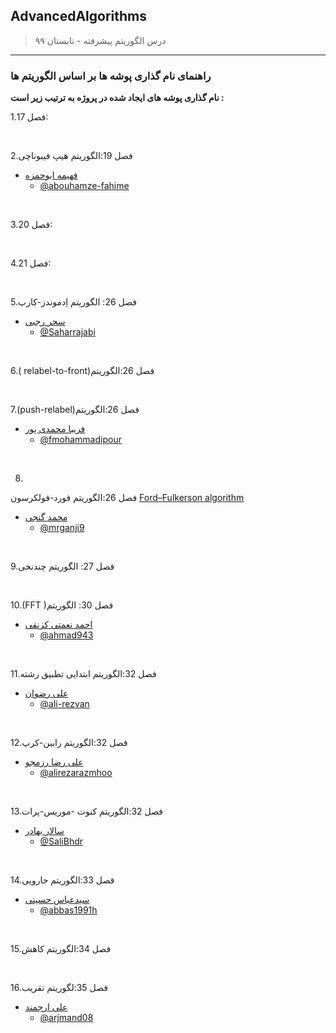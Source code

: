 ## AdvancedAlgorithms

> درس الگوریتم پیشرفته - تابستان ۹۹
---
### راهنمای نام گذاری پوشه ها بر اساس الگوریتم ها

**نام گذاری پوشه های ایجاد شده در پروژه به ترتیب زیر است :**


1.فصل 17:

<br>

2.فصل 19:الگوریتم هیپ فیبوناچی

+ [فهیمه ابوحمزه](https://abouhamze-fahime.github.io/Abouhamze.Fahime/)  
  - [@abouhamze-fahime](https://github.com/abouhamze-fahime)

<br>

3.فصل 20:


<br>

4.فصل 21:

<br>

5.فصل 26: الگوریتم اِدموندز-کارپ

+ [سحر رجبی](https://saharrajabi.github.io/)  
  - [@Saharrajabi](http://github.com/Saharrajabi)

<br>

6.( relabel-to-front)فصل 26:الگوریتم



<br>

7.(push-relabel)فصل 26:الگوریتم

+ [فریبا محمدی پور](https://fmohammadipour.github.io/)  
  - [@fmohammadipour](https://github.com/fmohammadipour)


<br>

8.
فصل 26:الگوریتم فورد-فولکرسون
[Ford–Fulkerson algorithm](https://github.com/AliRazavi-edu/PNU_3983/tree/master/AdvancedAlgorithms/VI%20Graph%20Algorithms/26%20Maximum%20Flow/Ford-Folkerson "الگوریتم فورد-فولکرسون")
+ [محمد گنجی](https://mrganji9.github.io)  
  - [@mrganji9](https://github.com/mrganji9)


<br>

9.فصل 27: الگوریتم چندنخی



<br>

10.(FFT )فصل 30: الگوریتم

+ [احمد نعمتی کزنقی](https://ahmad943.github.io/personal)  
  - [@ahmad943](https://github.com/ahmad943)


<br>

11.فصل 32:الگوریتم ابتدایی تطبیق رشته 

+ [علی رضوان](https://ali-rezvan.github.io/)  
  - [@ali-rezvan](https://github.com/ali-rezvan)

<br>

12.فصل 32:الگوریتم رابین-کرپ

+ [علی رضا رزمجو](https://alirezarazmhoo.github.io/AlirezaRazmjoo.github.io/)  
  - [@alirezarazmhoo](https://github.com/alirezarazmhoo/PrimAlgorithm.git
)

<br>

13.فصل 32:الگوریتم کنوت -موریس-پرات

+ [سالار بهادر](https://salibhdr.github.io/resume/)  
  - [@SaliBhdr](https://github.com/SaliBhdr)

<br>

14.فصل 33:الگوریتم جارویی

+ [سیدعباس حسینی](http://abbas1991h.github.io/)  
  - [@abbas1991h](https://github.com/abbas1991h)

<br>

15.فصل 34:الگوریتم کاهش



<br>

16.فصل 35:لگوریتم تقریب

+ [علی ارجمند]()  
  - [@arjmand08](https://github.com/arjmand08)
